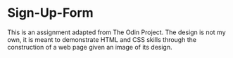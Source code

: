 # Sign-Up-Form

This is an assignment adapted from The Odin Project. The design is not my own, it is meant
to demonstrate HTML and CSS skills through the construction of a web page given an image of its
design.
